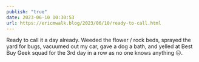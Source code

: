 ```yaml
---
publish: "true"
date: 2023-06-10 10:30:53
url: https://ericmwalk.blog/2023/06/10/ready-to-call.html
---
```

Ready to call it a day already. Weeded the flower / rock beds, sprayed the yard for bugs, vacuumed out my car, gave a dog a bath, and yelled at Best Buy Geek squad for the 3rd day in a row as no one knows anything 😖.